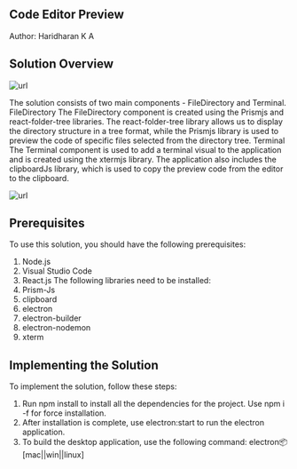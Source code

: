 ## Code Editor Preview

Author: Haridharan K A

## Solution Overview

![url](https://github.com/Haridharan20/Vscode-Replica--ElectronJS)

The solution consists of two main components - FileDirectory and Terminal.
FileDirectory
The FileDirectory component is created using the Prismjs and react-folder-tree libraries. The react-folder-tree library allows us to display the directory structure in a tree format, while the Prismjs library is used to preview the code of specific files selected from the directory tree.
Terminal
The Terminal component is used to add a terminal visual to the application and is created using the xtermjs library.
The application also includes the clipboardJs library, which is used to copy the preview code from the editor to the clipboard.

![url](https://github.com/Haridharan20/Vscode-Replica--ElectronJS)

## Prerequisites

To use this solution, you should have the following prerequisites:

1. Node.js
2. Visual Studio Code
3. React.js
   The following libraries need to be installed:
4. Prism-Js
5. clipboard
6. electron
7. electron-builder
8. electron-nodemon
9. xterm

## Implementing the Solution

To implement the solution, follow these steps:

1. Run npm install to install all the dependencies for the project. Use npm i -f for force installation.
2. After installation is complete, use electron:start to run the electron application.
3. To build the desktop application, use the following command: electron:package:[mac||win||linux]
